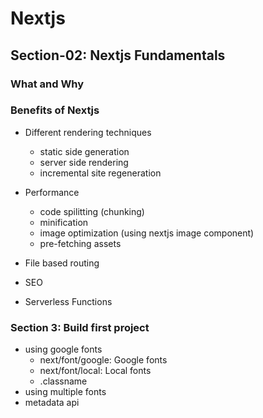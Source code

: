 # Nextjs

## Section-02: Nextjs Fundamentals

### What and Why

### Benefits of Nextjs

- Different rendering techniques

  - static side generation
  - server side rendering
  - incremental site regeneration

- Performance

  - code spilitting (chunking)
  - minification
  - image optimization (using nextjs image component)
  - pre-fetching assets

- File based routing
- SEO
- Serverless Functions

### Section 3: Build first project

- using google fonts
  - next/font/google: Google fonts
  - next/font/local: Local fonts
  - <fontname>.classname
- using multiple fonts
- metadata api
